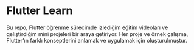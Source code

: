 # Flutter Learn
 Bu repo, Flutter öğrenme sürecimde izlediğim eğitim videoları ve geliştirdiğim mini projeleri bir araya getiriyor. Her proje ve örnek çalışma, Flutter'ın farklı konseptlerini anlamak ve uygulamak için oluşturulmuştur.
